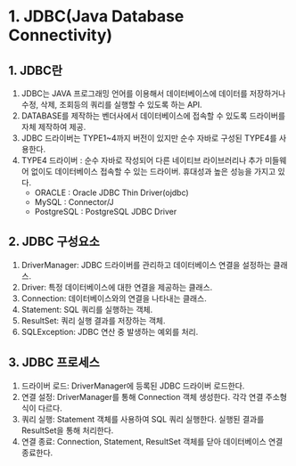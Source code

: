 # 1. JDBC(Java Database Connectivity)
## 1. JDBC란
1. JDBC는 JAVA 프로그래밍 언어를 이용해서 데이터베이스에 데이터를 저장하거나 수정, 삭제, 조회등의 쿼리를 실행할 수 있도록 하는 API.
2. DATABASE를 제작하는 벤더사에서 데이터베이스에 접속할 수 있도록 드라이버를 자체 제작하여 제공.
3. JDBC 드라이버는 TYPE1~4까지 버전이 있지만 순수 자바로 구성된 TYPE4를 사용한다.
4. TYPE4 드라이버 : 순수 자바로 작성되어 다른 네이티브 라이브러리나 추가 미들웨어 없이도 데이터베이스 접속할 수 있는 드라이버. 휴대성과 높은 성능을 가지고 있다.
    - ORACLE : Oracle JDBC Thin Driver(ojdbc)
    - MySQL : Connector/J
    - PostgreSQL : PostgreSQL JDBC Driver

## 2. JDBC 구성요소
1. DriverManager: JDBC 드라이버를 관리하고 데이터베이스 연결을 설정하는 클래스.
2. Driver: 특정 데이터베이스에 대한 연결을 제공하는 클래스.
3. Connection: 데이터베이스와의 연결을 나타내는 클래스.
4. Statement: SQL 쿼리를 실행하는 객체.
5. ResultSet: 쿼리 실행 결과를 저장하는 객체.
6. SQLException: JDBC 연산 중 발생하는 예외를 처리.

## 3. JDBC 프로세스
1. 드라이버 로드: DriverManager에 등록된 JDBC 드라이버 로드한다.
2. 연결 설정: DriverManager를 통해 Connection 객체 생성한다. 각각 연결 주소형식이 다르다.
3. 쿼리 실행: Statement 객체를 사용하여 SQL 쿼리 실행한다. 실행된 결과를 ResultSet을 통해 처리한다.
4. 연결 종료: Connection, Statement, ResultSet 객체를 닫아 데이터베이스 연결 종료한다.